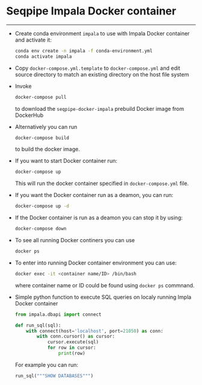 # Seqpipe Impala Docker container
___
* Create conda environment `impala` to use with Impala Docker container
  and activate it:

    ```bash
    conda env create -n impala -f conda-environment.yml
    conda activate impala
    ```

* Copy `docker-compose.yml.template` to `docker-compose.yml` and edit source
  directory to match an existing directory on the host file system

* Invoke
  
  ```bash
  docker-compose pull
  ```

  to download the `seqpipe-docker-impala` prebuild Docker image from DockerHub

* Alternatively you can run

    ```bash
    docker-compose build
    ```
  to build the docker image.

* If you want to start Docker container run:

    ```bash
    docker-compose up
    ```
  This will run the docker container specified in `docker-compose.yml` file.

* If you want the Docker container run as a deamon, you can run:
  
    ```bash
    docker-compose up -d
    ```

* If the Docker container is run as a deamon you can stop it by using:

    ```bash
    docker-compose down
    ```

* To see all running Docker continers you can use
  
    ```bash
    docker ps
    ```

* To enter into running Docker container environment you can use:

    ```bash
    docker exec -it <container name/ID> /bin/bash
    ```

  where container name or ID could be found using `docker ps` commnand.


* Simple python function to execute SQL queries on localy running Impla Docker container
  
    ```python
    from impala.dbapi import connect

    def run_sql(sql):
        with connect(host='localhost', port=21050) as conn:
            with conn.cursor() as cursor:
                cursor.execute(sql)
                for row in cursor:
                    print(row)
    ```

  For example you can run:
    ```python
    run_sql("""SHOW DATABASES""")
    ```

